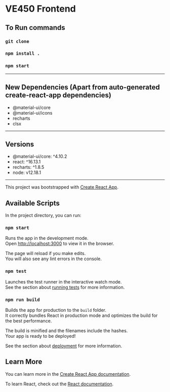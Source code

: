 
# VE450 Frontend 

## To Run commands 

### `git clone`

### `npm install .`

### `npm start`


---

## New Dependencies (Apart from auto-generated create-react-app dependencies)

*  @material-ui/core 
*  @material-ui/icons
*  recharts
*  clsx

---

## Versions 
*   @material-ui/core: ^4.10.2
*   react: ^16.13.1
*   recharts: ^1.8.5 
*   node: v12.18.1

---
This project was bootstrapped with [Create React App](https://github.com/facebook/create-react-app).

## Available Scripts

In the project directory, you can run:

### `npm start`

Runs the app in the development mode.<br />
Open [http://localhost:3000](http://localhost:3000) to view it in the browser.

The page will reload if you make edits.<br />
You will also see any lint errors in the console.

### `npm test`

Launches the test runner in the interactive watch mode.<br />
See the section about [running tests](https://facebook.github.io/create-react-app/docs/running-tests) for more information.

### `npm run build`

Builds the app for production to the `build` folder.<br />
It correctly bundles React in production mode and optimizes the build for the best performance.

The build is minified and the filenames include the hashes.<br />
Your app is ready to be deployed!

See the section about [deployment](https://facebook.github.io/create-react-app/docs/deployment) for more information.

## Learn More

You can learn more in the [Create React App documentation](https://facebook.github.io/create-react-app/docs/getting-started).

To learn React, check out the [React documentation](https://reactjs.org/).
